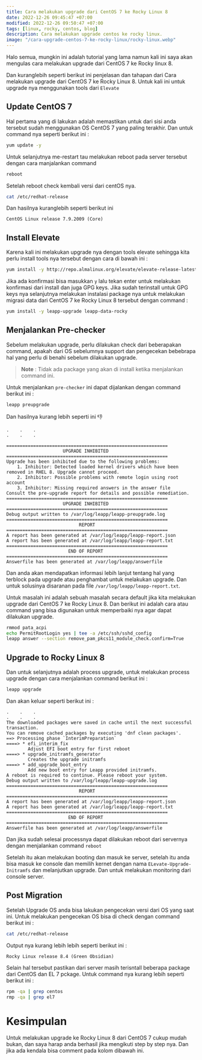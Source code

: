 ```yaml
---
title: Cara melakukan upgrade dari CentOS 7 ke Rocky Linux 8
date: 2022-12-26 09:45:47 +07:00
modified: 2022-12-26 09:50:47 +07:00
tags: [linux, rocky, centos, blog]
description: Cara melakukan upgrade centos ke rocky linux.
image: "/cara-upgrade-centos-7-ke-rocky-linux/rocky-linux.webp"
---
```


Halo semua, mungkin ini adalah tutorial yang lama namun kali ini saya akan mengulas cara melakukan upgrade dari CentOS 7 ke Rocky linux 8. 

Dan kuranglebih seperti berikut ini penjelasan dan tahapan dari Cara melakukan upgrade dari CentOS 7 ke Rocky Linux 8. Untuk kali ini untuk upgrade nya menggunakan tools dari `Elevate`

## Update CentOS 7
Hal pertama yang di lakukan adalah memastikan untuk dari sisi anda tersebut sudah menggunakan OS CentOS 7 yang paling terakhir. 
Dan untuk command nya seperti berikut ini : 
```bash
yum update -y
```

Untuk selanjutnya me-restart tau melakukan reboot pada server tersebut dengan cara manjalankan command 
```bash
reboot
```
Setelah reboot check kembali versi dari centOS nya.
```bash
cat /etc/redhat-release
```
Dan hasilnya kuranglebih seperti berikut ini 
```
CentOS Linux release 7.9.2009 (Core)
```

## Install Elevate
Karena kali ini melakukan upgrade nya dengan tools elevate sehingga kita perlu install tools nya tersebut dengan cara di bawah ini : 
```bash
yum install -y http://repo.almalinux.org/elevate/elevate-release-latest-el7.noarch.rpm
```
Jika ada konfirmasi bisa masukkan `y` lalu tekan enter untuk melakukan konfirmasi dari install dan juga GPG keys.
Jika sudah terinstall untuk GPG keys nya selanjutnya melakukan instalasi package nya untuk melakukan migrasi data dari CentOS 7 ke Rocky Linux 8 tersebut dengan command : 
```bash
yum install -y leapp-upgrade leapp-data-rocky
```

## Menjalankan Pre-checker
Sebelum melakukan upgrade, perlu dilakukan check dari beberapakan command, apakah dari OS sebelumnya support dan pengecekan bebebrapa hal yang perlu di benahi sebelum dilakukan upgrade. 

> **Note** : Tidak ada package yang akan di install ketika menjalankan command ini. 

Untuk menjalankan `pre-checker` ini dapat dijalankan dengan command berikut ini : 
```bash
leapp preupgrade
```
Dan hasilnya kurang lebih seperti ini :-1: 
```
.    .    .
.    .    .

============================================================
                     UPGRADE INHIBITED
============================================================
Upgrade has been inhibited due to the following problems:
    1. Inhibitor: Detected loaded kernel drivers which have been removed in RHEL 8. Upgrade cannot proceed.
    2. Inhibitor: Possible problems with remote login using root account
    3. Inhibitor: Missing required answers in the answer file
Consult the pre-upgrade report for details and possible remediation.
============================================================
                     UPGRADE INHIBITED
============================================================
Debug output written to /var/log/leapp/leapp-preupgrade.log
============================================================
                           REPORT
============================================================
A report has been generated at /var/log/leapp/leapp-report.json
A report has been generated at /var/log/leapp/leapp-report.txt
============================================================
                       END OF REPORT
============================================================
Answerfile has been generated at /var/log/leapp/answerfile
```

Dan anda akan mendapatkan informasi lebih lanjut tentang hal yang terblock pada upgrade atau penghambat untuk melakukan upgrade. Dan untuk solusinya disaranan pada file `/var/log/leapp/leapp-report.txt`. 

Untuk masalah ini adalah sebuah masalah secara default jika kita melakukan upgrade dari CentOS 7 ke Rocky Linux 8. 
Dan berikut ini adalah cara atau command yang bisa digunakan untuk memperbaiki nya agar dapat dilakukan upgrade. 

```bash
rmmod pata_acpi
echo PermitRootLogin yes | tee -a /etc/ssh/sshd_config
leapp answer --section remove_pam_pkcs11_module_check.confirm=True
```

## Upgrade to Rocky Linux 8
Dan untuk selanjutnya adalah process upgrade, untuk melakukan process upgrade dengan cara menjalankan command berikut ini : 
```bash
leapp upgrade
```
Dan akan keluar seperti berikut ini : 
```
.    .    .
.    .    .
The downloaded packages were saved in cache until the next successful transaction.
You can remove cached packages by executing 'dnf clean packages'.
==> Processing phase `InterimPreparation`
====> * efi_interim_fix
        Adjust EFI boot entry for first reboot
====> * upgrade_initramfs_generator
        Creates the upgrade initramfs
====> * add_upgrade_boot_entry
        Add new boot entry for Leapp provided initramfs.
A reboot is required to continue. Please reboot your system.
Debug output written to /var/log/leapp/leapp-upgrade.log
============================================================
                           REPORT
============================================================
A report has been generated at /var/log/leapp/leapp-report.json
A report has been generated at /var/log/leapp/leapp-report.txt
============================================================
                       END OF REPORT
============================================================
Answerfile has been generated at /var/log/leapp/answerfile
```
Dan jika sudah selesai processnya dapat dilakukan reboot dari servernya dengan menjalankan command `reboot`

Setelah itu akan melakukan booting dan masuk ke server, setelah itu anda bisa masuk ke console dan memilih kernet dengan nama `ELevate-Upgrade-Initramfs` dan melanjutkan upgrade. Dan untuk melakukan monitoring dari console server.

## Post Migration 
Setelah Upgrade OS anda bisa lakukan pengecekan versi dari OS yang saat ini. 
Untuk melakukan pengecekan OS bisa di check dengan command berikut ini : 
```bash
cat /etc/redhat-release
```
Output nya kurang lebih lebih seperti berikut ini : 
```
Rocky Linux release 8.4 (Green Obsidian)
```
Selain hal tersebut pastikan dari server masih terisntall beberapa package dari CentOS dan EL 7 pckage.
Untuk command nya kurang lebih seperti berikut ini : 
```bash
rpm -qa | grep centos
rmp -qa | grep el7
```

# Kesimpulan
Untuk melakukan upgrade ke Rocky Linux 8 dari CentOS 7 cukup mudah bukan, dan saya harap anda berhasil jika mengikuti step by step nya. 
Dan jika ada kendala bisa comment pada kolom dibawah ini.